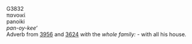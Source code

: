 <body>
  <p>G3832<br>  πανοικί  <br> panoiki  <br><i>pan-oy-kee‘ </i><br>Adverb from <a href="g3956.htm">3956</a> and <a href="g3624.htm">3624</a>  <i>with</i> the <i>whole</i> <i>family:</i> - with all his house.<br></p>
 </body>